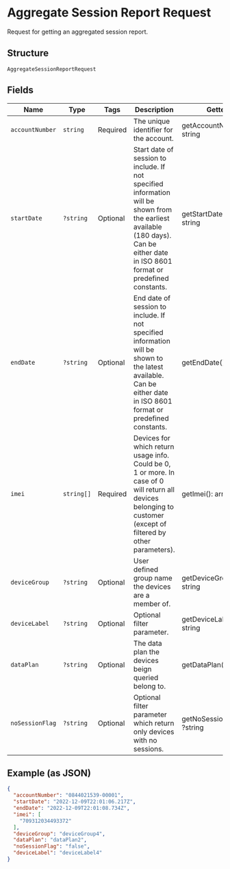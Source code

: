 
# Aggregate Session Report Request

Request for getting an aggregated session report.

## Structure

`AggregateSessionReportRequest`

## Fields

| Name | Type | Tags | Description | Getter | Setter |
|  --- | --- | --- | --- | --- | --- |
| `accountNumber` | `string` | Required | The unique identifier for the account. | getAccountNumber(): string | setAccountNumber(string accountNumber): void |
| `startDate` | `?string` | Optional | Start date of session to include. If not specified  information will be shown from the earliest available (180 days). Can be either date in ISO 8601 format or predefined constants. | getStartDate(): ?string | setStartDate(?string startDate): void |
| `endDate` | `?string` | Optional | End date of session to include. If not specified  information will be shown to the latest available. Can be either date in ISO 8601 format or predefined constants. | getEndDate(): ?string | setEndDate(?string endDate): void |
| `imei` | `string[]` | Required | Devices for which return usage info. Could be 0, 1 or more. In case of 0 will return all devices belonging to customer (except of filtered by other parameters). | getImei(): array | setImei(array imei): void |
| `deviceGroup` | `?string` | Optional | User defined group name the devices are a member of. | getDeviceGroup(): ?string | setDeviceGroup(?string deviceGroup): void |
| `deviceLabel` | `?string` | Optional | Optional filter parameter. | getDeviceLabel(): ?string | setDeviceLabel(?string deviceLabel): void |
| `dataPlan` | `?string` | Optional | The data plan the devices beign queried belong to. | getDataPlan(): ?string | setDataPlan(?string dataPlan): void |
| `noSessionFlag` | `?string` | Optional | Optional filter parameter which return only devices with no sessions. | getNoSessionFlag(): ?string | setNoSessionFlag(?string noSessionFlag): void |

## Example (as JSON)

```json
{
  "accountNumber": "0844021539-00001",
  "startDate": "2022-12-09T22:01:06.217Z",
  "endDate": "2022-12-09T22:01:08.734Z",
  "imei": [
    "709312034493372"
  ],
  "deviceGroup": "deviceGroup4",
  "dataPlan": "dataPlan2",
  "noSessionFlag": "false",
  "deviceLabel": "deviceLabel4"
}
```

